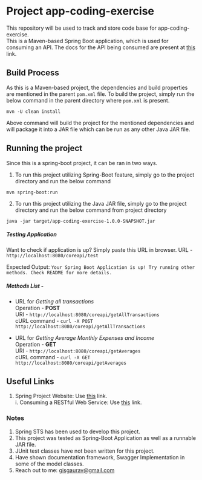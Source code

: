 # Project app-coding-exercise
This repository will be used to track and store code base for app-coding-exercise.<br/>
This is a Maven-based Spring Boot application, which is used for consuming an API. The docs for the API being consumed are present at [this](https://doc.level-labs.com/) link.

## Build Process
As this is a Maven-based project, the dependencies and build properties are mentioned in the parent `pom.xml` file. To build the project, simply run the below command in the parent directory where `pom.xml` is present.

```script
mvn -U clean install
```

Above command will build the project for the mentioned dependencies and will package it into a JAR file which can be run as any other Java JAR file.


## Running the project
Since this is a spring-boot project, it can be ran in two ways.<br/>
1.  To run this project utilizing Spring-Boot feature, simply go to the project directory and run the below command
```script
mvn spring-boot:run
```
2.  To run this project utilizing the Java JAR file, simply go to the project directory and run the below command from project directory
```script
java -jar target/app-coding-exercise-1.0.0-SNAPSHOT.jar
```

##### Testing Application
Want to check if application is up? Simply paste this URL in browser.
URL - ```http://localhost:8080/coreapi/test```

Expected Output: ```Your Spring Boot Application is up! Try running other methods. Check README for more details.```

##### Methods List -
*   URL for *Getting all transactions* <br/>
Operation -  **POST** <br/>
URI - ```http://localhost:8080/coreapi/getAllTransactions```<br/>
cURL command - ```curl -X POST http://localhost:8080/coreapi/getAllTransactions```

*   URL for *Getting Average Monthly Expenses and Income* <br/>
Operation - **GET** <br/>
URI - ```http://localhost:8080/coreapi/getAverages```<br/>
cURL command - ```curl -X GET http://localhost:8080/coreapi/getAverages```

## Useful Links
1.  Spring Project Website: Use [this](https://spring.io/) link.  
i.  Consuming a RESTful Web Service: Use [this](https://spring.io/guides/gs/consuming-rest/) link.

### Notes
1.  Spring STS has been used to develop this project.
2.  This project was tested as Spring-Boot Application as well as a runnable JAR file.
3.  JUnit test classes have not been written for this project.
4.  Have shown documentation framework, Swagger Implementation in some of the model classes.
5.  Reach out to me: gisgaurav@gmail.com
